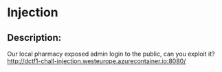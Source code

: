 
# Injection
## Description:
Our local pharmacy exposed admin login to the public, can you exploit it?
http://dctf1-chall-injection.westeurope.azurecontainer.io:8080/


